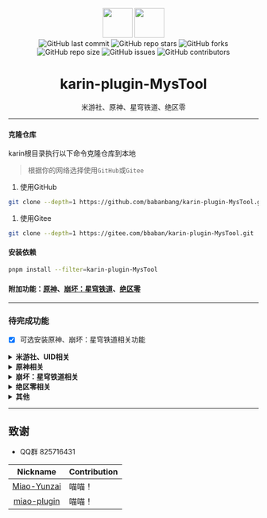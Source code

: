 <p align="center">
  <img src="/resources/imgs/other/摸.png" height="60">
  <img src="/resources/imgs/other/鱼.gif" height="60">
  <br>
  <a href="https://github.com/babanbang/karin-plugin-MysTool/commits/main" style="text-decoration: none;">
    <img alt="GitHub last commit" src="https://img.shields.io/github/last-commit/babanbang/karin-plugin-MysTool?color=%23114514&style=flat-square">
  </a>
  <a href="https://github.com/babanbang/karin-plugin-MysTool/stargazers" style="text-decoration: none;">
    <img alt="GitHub repo stars" src="https://img.shields.io/github/stars/babanbang/karin-plugin-MysTool?color=%23aa4499&style=flat-square">
  </a>
  <a href="https://github.com/babanbang/karin-plugin-MysTool/forks" style="text-decoration: none;">
    <img alt="GitHub forks" src="https://img.shields.io/github/forks/babanbang/karin-plugin-MysTool?color=%23456789&style=flat-square">
  </a>
  <br>
  <a href="https://github.com/babanbang/karin-plugin-MysTool" style="text-decoration: none;">
    <img alt="GitHub repo size" src="https://img.shields.io/github/repo-size/babanbang/karin-plugin-MysTool?style=flat-square">
  </a>
  <a href="https://github.com/babanbang/karin-plugin-MysTool/issues" style="text-decoration: none;">
    <img alt="GitHub issues" src="https://img.shields.io/github/issues/babanbang/karin-plugin-MysTool?style=flat-square">
  </a>
  <a href="https://github.com/babanbang/karin-plugin-MysTool/graphs/contributors" style="text-decoration: none;">
    <img alt="GitHub contributors" src="https://img.shields.io/github/contributors/babanbang/karin-plugin-MysTool?color=%23c0c0c0&style=flat-square">
  </a>
</p>

<h1 align="center">karin-plugin-MysTool</h1>
<p align="center">米游社、原神、星穹铁道、绝区零</p>

---
#### 克隆仓库

karin根目录执行以下命令克隆仓库到本地
>根据你的网络选择使用`GitHub`或`Gitee`
1. 使用GitHub
```bash
git clone --depth=1 https://github.com/babanbang/karin-plugin-MysTool.git ./plugins/karin-plugin-MysTool
```
1. 使用Gitee
```bash
git clone --depth=1 https://gitee.com/bbaban/karin-plugin-MysTool.git ./plugins/karin-plugin-MysTool
```

#### 安装依赖

```bash
pnpm install --filter=karin-plugin-MysTool
```

#### 附加功能：[原神](../../../Genshin)、[崩坏：星穹铁道](../../../StarRail)、[绝区零](../../../Zenless)

---
### 待完成功能
- [x] 可选安装原神、崩坏：星穹铁道相关功能
<details><summary><b>米游社、UID相关</b></summary>

- [x] 绑定、删除、查看游戏UID
- [x] 绑定、删除、查看cookie、stoken
- [x] **扫码登录（推荐）**
- [ ] 账号密码登录
</details>

<details><summary><b>原神相关</b></summary>

- [ ] 前瞻兑换码
- [x] 探索查询
- [x] 角色列表查询
- [ ] 深渊查询
- [ ] 七圣召唤查询
- [ ] 体力查询
- [x] 游戏背包素材查询
- [x] 旅行者札记查询
- [x] 角色养成计算查询
- [x] 角色面板更新、查询
- [ ] 祈愿记录更新、查询
</details>

<details><summary><b>崩坏：星穹铁道相关</b></summary>

- [ ] 前瞻兑换码
- [x] 探索查询
- [x] 角色列表查询
- [ ] 混沌回忆查询
- [ ] 模拟宇宙、寰宇蝗灾、黄金与机械查询
- [ ] 体力查询
- [x] 开拓月历查询
- [ ] 角色养成计算查询
- [x] 角色面板更新、查询
- [ ] 祈愿记录更新、查询(使用链接或文件更新)
</details>

<details><summary><b>绝区零相关</b></summary>
- [ ] 这没公测也写不了啊
</details>

<details><summary><b>其他</b></summary>

- [x] 使用[wkhtmltoimage](https://wkhtmltopdf.org/)截图(由于坤术原因部分图片不支持使用，暂时没有安装教程、windows直接下载exe即可、ubuntu使用apt安装)，建议优先使用[karin-puppeteer](https://github.com/KarinJS/karin-puppeteer)
- [x] 1034、10035、签到(额外安装[插件](../../../MysSign)提供功能)
</details>

---
## 致谢
* QQ群 825716431

|Nickname|Contribution|
|:------:|------------|
|[Miao-Yunzai](https://gitee.com/yoimiya-kokomi/Miao-Yunzai)|喵喵！|
|[miao-plugin](https://gitee.com/yoimiya-kokomi/miao-plugin)|喵喵！|
